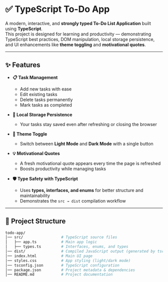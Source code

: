 # ✅ TypeScript To-Do App


A modern, interactive, and **strongly typed To-Do List Application** built using **TypeScript**.  
This project is designed for learning and productivity — demonstrating TypeScript best practices, DOM manipulation, local storage persistence, and UI enhancements like **theme toggling** and **motivational quotes**.

---

## ✨ Features

- **📋 Task Management**  
  - Add new tasks with ease  
  - Edit existing tasks  
  - Delete tasks permanently  
  - Mark tasks as completed  

- **💾 Local Storage Persistence**  
  - Your tasks stay saved even after refreshing or closing the browser  

- **🌙 Theme Toggle**  
  - Switch between **Light Mode** and **Dark Mode** with a single button  

- **💡 Motivational Quotes**  
  - A fresh motivational quote appears every time the page is refreshed  
  - Boosts productivity while managing tasks  

- **🛡️ Type Safety with TypeScript**  
  - Uses **types, interfaces, and enums** for better structure and maintainability  
  - Demonstrates the `src → dist` compilation workflow  

---

## 📂 Project Structure

```bash
todo-app/
│── src/                 # TypeScript source files
│   ├── app.ts           # Main app logic
│   ├── types.ts         # Interfaces, enums, and types
│── dist/                # Compiled JavaScript output (generated by tsc)
│── index.html           # Main UI page
│── styles.css           # App styling (light/dark mode)
│── tsconfig.json        # TypeScript configuration
│── package.json         # Project metadata & dependencies
│── README.md            # Project documentation
